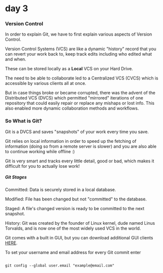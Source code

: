 # day 3

### Version Control

In order to explain Git, we have to first explain various aspects of Version Control.

Version Control Systems (VCS) are like a dynamic "history" record that you can revert your work back to, keep track edits including who edited what and when.

These can be stored locally as a **Local** VCS on your Hard Drive. 

The need to be able to collaborate led to a Centralized VCS (CVCS) which is accessible by various clients all at once.

But in case things broke or became corrupted, there was the advent of the Distributed VCS (DVCS) which permitted "mirrored" iterations of one repository that could easily repair or replace any mishaps or lost info. This also enabled more dynamic collaboration methods and workflows.

### So What is Git?

Git is a DVCS and saves "snapshots" of your work every time you save.

Git relies on local information in order to speed up the fetching of information (doing so from a remote server is slower) and you are also able to continue working while offline :)

Git is very smart and tracks every little detail, good or bad, which makes it difficult for you to actually lose work!

##### Git Stages

Committed: Data is securely stored in a local database.

Modified: File has been changed but not "committed" to the database.

Staged: A file's changed version is ready to be committed to the next snapshot.

History: Git was created by the founder of Linux kernel, dude named Linus Torvalds, and is now one of the most widely used VCS in the world.


Git comes with a built in GUI, but you can download additional GUI clients [HERE](https://git-scm.com/downloads/guis).

To set your username and email address for every Git commit enter

``` git config --global user.name "Jane Smith"

git config --global user.email "example@email.com"
```
